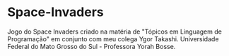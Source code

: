# Space-Invaders
Jogo do Space Invaders criado na matéria de "Tópicos em Linguagem de Programação" em conjunto com meu colega Ygor Takashi.
Universidade Federal do Mato Grosso do Sul - Professora Yorah Bosse.
